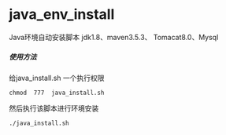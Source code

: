 # java_env_install
Java环境自动安装脚本    jdk1.8、maven3.5.3、 Tomacat8.0、Mysql 

##### 使用方法

给java_install.sh 一个执行权限

 ```
 chmod  777  java_install.sh

 ```
 
 然后执行该脚本进行环境安装
 ```
 ./java_install.sh
 
 ```
